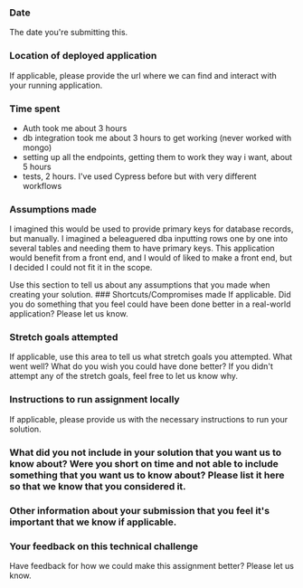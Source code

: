 





### Date 
The date you're submitting this. 
### Location of deployed application 
If applicable, please provide the url where we can find and interact with your running application. 
### Time spent 
 - Auth took me about 3 hours
 - db integration took me about 3 hours to get working (never worked with mongo)
 - setting up all the endpoints, getting them to work they way i want, about 5 hours
 - tests, 2 hours. I've used Cypress before but with very different workflows
### Assumptions made 
I imagined this would be used to provide primary keys for database records, but manually. I imagined a beleaguered dba inputting rows one by one into several tables and needing them to have primary keys. This application would benefit from a front end, and I would of liked to make a front end, but I decided I could not fit it in the scope.

Use this section to tell us about any assumptions that you made when creating your solution. ### Shortcuts/Compromises made
If applicable. Did you do something that you feel could have been done better in a real-world application? Please let us know. 
### Stretch goals attempted 
If applicable, use this area to tell us what stretch goals you attempted. What went well? What do you wish you could have done better? If you didn't attempt any of the stretch goals, feel free to let us know why. 
### Instructions to run assignment locally 
If applicable, please provide us with the necessary instructions to run your solution. 
### What did you not include in your solution that you want us to know about? Were you short on time and not able to include something that you want us to know about? Please list it here so that we know that you considered it. 
### Other information about your submission that you feel it's important that we know if applicable. 
### Your feedback on this technical challenge 
Have feedback for how we could make this assignment better? Please let us know.
